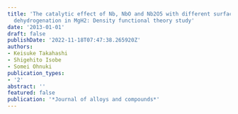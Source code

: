 ```yaml
---
title: 'The catalytic effect of Nb, NbO and Nb2O5 with different surface planes on
  dehydrogenation in MgH2: Density functional theory study'
date: '2013-01-01'
draft: false
publishDate: '2022-11-18T07:47:38.265920Z'
authors:
- Keisuke Takahashi
- Shigehito Isobe
- Somei Ohnuki
publication_types:
- '2'
abstract: ''
featured: false
publication: '*Journal of alloys and compounds*'
---
```


